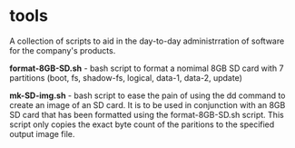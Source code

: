 # tools

A collection of scripts to aid in the day-to-day administrration of software for the company's products.

**format-8GB-SD.sh** - bash script to format a nomimal 8GB SD card with 7 partitions (boot, fs, shadow-fs, logical, data-1, data-2, update)

**mk-SD-img.sh** - bash script to ease the pain of using the dd command to create an image of an SD card. It is to be used in conjunction
with an 8GB SD card that has been formatted using the format-8GB-SD.sh script. This script only copies the exact byte count of the paritions to the specified output image file. 

